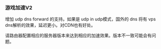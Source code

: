 ### 游戏加速V2
增加 udp dns forward 的支持。如果是 udp in udp模式，国外的 dns 将有 vps dns解析的效果，延迟更小。对CDN也有好处。

请路由器配置相应的服务器版本来达到相应的加速效果。版本不一致可能会有问题。
